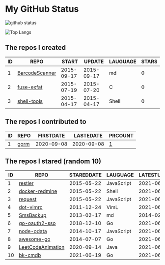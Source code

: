 # My GitHub Status

<img src="https://github-readme-stats-1.yihong0618.vercel.app/api?username=egenchen&show_icons=true&&&hide_title=true&count_private=true" alt="github status" />

![Top Langs](https://github-readme-stats-1.yihong0618.vercel.app/api/top-langs/?username=egenchen&layout=compact)

<!--START_SECTION:my_github-->
## The repos I created
| ID |                             REPO                             |   START    |   UPDATE   | LAUGUAGE | STARS |
|----|--------------------------------------------------------------|------------|------------|----------|-------|
|  1 | [BarcodeScanner](https://github.com/egenchen/BarcodeScanner) | 2015-09-17 | 2015-09-17 | md       |     0 |
|  2 | [fuse-exfat](https://github.com/egenchen/fuse-exfat)         | 2015-07-19 | 2015-07-20 | C        |     0 |
|  3 | [shell-tools](https://github.com/egenchen/shell-tools)       | 2015-04-17 | 2015-04-17 | Shell    |     0 |

## The repos I contributed to
| ID |                  REPO                   | FIRSTDATE  | LASTEDATE  |                                PRCOUNT                                 |
|----|-----------------------------------------|------------|------------|------------------------------------------------------------------------|
|  1 | [gorm](https://github.com/go-gorm/gorm) | 2020-09-08 | 2020-09-08 | [1](https://github.com/go-gorm/gorm/pulls?q=is%3Apr+author%3Aegenchen) |

## The repos I stared (random 10)
| ID |                                 REPO                                 | STAREDDATE |  LAUGUAGE  | LATESTUPDATE |
|----|----------------------------------------------------------------------|------------|------------|--------------|
|  1 | [restler](https://github.com/danwrong/restler)                       | 2015-05-22 | JavaScript | 2021-06-24   |
|  2 | [docker-redmine](https://github.com/sameersbn/docker-redmine)        | 2015-05-22 | Shell      | 2021-06-08   |
|  3 | [request](https://github.com/request/request)                        | 2015-05-22 | JavaScript | 2021-06-28   |
|  4 | [dot-vimrc](https://github.com/humiaozuzu/dot-vimrc)                 | 2011-12-24 | VimL       | 2021-06-25   |
|  5 | [SmsBackup](https://github.com/zgia/SmsBackup)                       | 2013-02-17 | md         | 2014-02-20   |
|  6 | [go-oauth2-sso](https://github.com/janwenjohn/go-oauth2-sso)         | 2018-12-10 | Go         | 2021-06-15   |
|  7 | [node-odata](https://github.com/TossShinHwa/node-odata)              | 2014-10-17 | JavaScript | 2021-06-25   |
|  8 | [awesome-go](https://github.com/avelino/awesome-go)                  | 2014-07-07 | Go         | 2021-06-28   |
|  9 | [LeetCodeAnimation](https://github.com/MisterBooo/LeetCodeAnimation) | 2020-09-14 | Java       | 2021-06-28   |
| 10 | [bk-cmdb](https://github.com/Tencent/bk-cmdb)                        | 2021-06-19 | Go         | 2021-06-28   |

<!--END_SECTION:my_github-->
